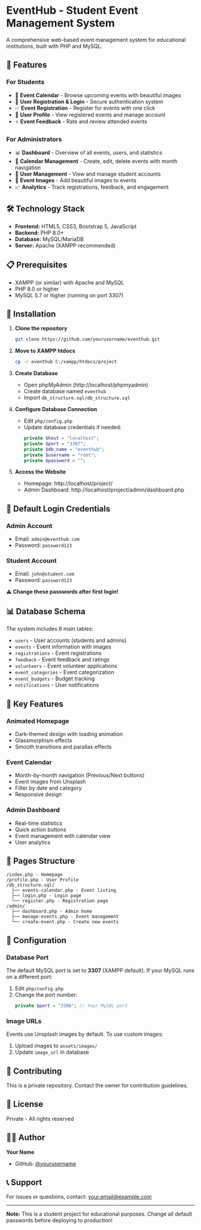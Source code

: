 # EventHub - Student Event Management System

A comprehensive web-based event management system for educational institutions, built with PHP and MySQL.

## 🌟 Features

### For Students
- 📅 **Event Calendar** - Browse upcoming events with beautiful images
- 🔐 **User Registration & Login** - Secure authentication system
- ✅ **Event Registration** - Register for events with one click
- 👤 **User Profile** - View registered events and manage account
- ⭐ **Event Feedback** - Rate and review attended events

### For Administrators
- 📊 **Dashboard** - Overview of all events, users, and statistics
- 📅 **Calendar Management** - Create, edit, delete events with month navigation
- 👥 **User Management** - View and manage student accounts
- 📸 **Event Images** - Add beautiful images to events
- 📈 **Analytics** - Track registrations, feedback, and engagement

## 🛠️ Technology Stack

- **Frontend:** HTML5, CSS3, Bootstrap 5, JavaScript
- **Backend:** PHP 8.0+
- **Database:** MySQL/MariaDB
- **Server:** Apache (XAMPP recommended)

## 📋 Prerequisites

- XAMPP (or similar) with Apache and MySQL
- PHP 8.0 or higher
- MySQL 5.7 or higher (running on port 3307)

## 🚀 Installation

1. **Clone the repository**
   ```bash
   git clone https://github.com/yourusername/eventhub.git
   ```

2. **Move to XAMPP htdocs**
   ```bash
   cp -r eventhub C:/xampp/htdocs/project
   ```

3. **Create Database**
   - Open phpMyAdmin (http://localhost/phpmyadmin)
   - Create database named `eventhub`
   - Import `db_structure.sql/db_structure.sql`

4. **Configure Database Connection**
   - Edit `php/config.php`
   - Update database credentials if needed:
     ```php
     private $host = "localhost";
     private $port = "3307";
     private $db_name = "eventhub";
     private $username = "root";
     private $password = "";
     ```

5. **Access the Website**
   - Homepage: http://localhost/project/
   - Admin Dashboard: http://localhost/project/admin/dashboard.php

## 🔑 Default Login Credentials

### Admin Account
- Email: `admin@eventhub.com`
- Password: `password123`

### Student Account
- Email: `john@student.com`
- Password: `password123`

**⚠️ Change these passwords after first login!**

## 📊 Database Schema

The system includes 8 main tables:
- `users` - User accounts (students and admins)
- `events` - Event information with images
- `registrations` - Event registrations
- `feedback` - Event feedback and ratings
- `volunteers` - Event volunteer applications
- `event_categories` - Event categorization
- `event_budgets` - Budget tracking
- `notifications` - User notifications

## 🎨 Key Features

### Animated Homepage
- Dark-themed design with loading animation
- Glassmorphism effects
- Smooth transitions and parallax effects

### Event Calendar
- Month-by-month navigation (Previous/Next buttons)
- Event images from Unsplash
- Filter by date and category
- Responsive design

### Admin Dashboard
- Real-time statistics
- Quick action buttons
- Event management with calendar view
- User analytics

## 📱 Pages Structure

```
/index.php - Homepage
/profile.php - User Profile
/db_structure.sql/
  ├── events-calendar.php - Event listing
  ├── login.php - Login page
  └── register.php - Registration page
/admin/
  ├── dashboard.php - Admin home
  ├── manage-events.php - Event management
  └── create-event.php - Create new events
```

## 🔧 Configuration

### Database Port
The default MySQL port is set to **3307** (XAMPP default). If your MySQL runs on a different port:

1. Edit `php/config.php`
2. Change the port number:
   ```php
   private $port = "3306"; // Your MySQL port
   ```

### Image URLs
Events use Unsplash images by default. To use custom images:
1. Upload images to `assets/images/`
2. Update `image_url` in database

## 🤝 Contributing

This is a private repository. Contact the owner for contribution guidelines.

## 📄 License

Private - All rights reserved

## 👨‍💻 Author

**Your Name**
- GitHub: [@yourusername](https://github.com/yourusername)

## 📞 Support

For issues or questions, contact: your.email@example.com

---

**Note:** This is a student project for educational purposes. Change all default passwords before deploying to production!
